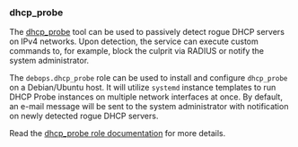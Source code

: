 ### dhcp_probe

The [dhcp\_probe](https://www.net.princeton.edu/software/dhcp_probe/)
tool can be used to passively detect rogue DHCP servers on IPv4
networks. Upon detection, the service can execute custom commands to,
for example, block the culprit via RADIUS or notify the system
administrator.

The `debops.dhcp_probe` role can be used to install and configure
`dhcp_probe` on a Debian/Ubuntu host. It will utilize `systemd` instance
templates to run DHCP Probe instances on multiple network interfaces at
once. By default, an e-mail message will be sent to the system
administrator with notification on newly detected rogue DHCP servers.

Read the [dhcp_probe role documentation](https://docs.debops.org/en/stable-3.2/ansible/roles/dhcp_probe/) for more details.
